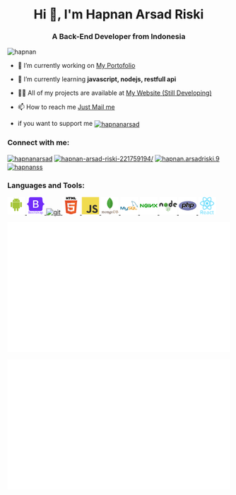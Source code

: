 <h1 align="center">Hi 👋, I'm Hapnan Arsad Riski</h1>
<h3 align="center">A Back-End Developer from Indonesia</h3>

<p align="left"> <img src="https://komarev.com/ghpvc/?username=hapnan&label=Profile%20views&color=0e75b6&style=flat" alt="hapnan" /> </p>


- 🔭 I’m currently working on [My Portofolio](https://github.com/hapnan/portofolio)

- 🌱 I’m currently learning **javascript, nodejs, restfull api**

- 👨‍💻 All of my projects are available at [My Website (Still Developing)](https://hapnanarsad.com)

- 📫 How to reach me [Just Mail me](mailto:contact@hapnanarsad.com?subject=[GitHub]%20Aks%20Anything)

- if you want to support me <a href="https://sociabuzz.com/hapnan/tribe" target="_blank"><img align="center" src="https://storage.sociabuzz.com/storage/landingpage/img/sociabuzz-logo.png" alt="hapnanarsad" height="30" width="120" /></a>

<h3 align="left">Connect with me:</h3>
<p align="left">
<a href="https://twitter.com/hapnanarsad" target="_blank"><img align="center" src="https://raw.githubusercontent.com/rahuldkjain/github-profile-readme-generator/master/src/images/icons/Social/twitter.svg" alt="hapnanarsad" height="30" width="40" /></a>
<a href="https://linkedin.com/in/hapnan-arsad-riski-221759194/" target="_blank"><img align="center" src="https://raw.githubusercontent.com/rahuldkjain/github-profile-readme-generator/master/src/images/icons/Social/linked-in-alt.svg" alt="hapnan-arsad-riski-221759194/" height="30" width="40" /></a>
<a href="https://fb.com/hapnan.arsadriski.9" target="_blank"><img align="center" src="https://raw.githubusercontent.com/rahuldkjain/github-profile-readme-generator/master/src/images/icons/Social/facebook.svg" alt="hapnan.arsadriski.9" height="30" width="40" /></a>
<a href="https://instagram.com/hapnanss" target="_blank"><img align="center" src="https://raw.githubusercontent.com/rahuldkjain/github-profile-readme-generator/master/src/images/icons/Social/instagram.svg" alt="hapnanss" height="30" width="40" /></a>
</p>

<h3 align="left">Languages and Tools:</h3>
<p align="left"> <a href="https://developer.android.com" target="_blank" rel="noreferrer"> <img src="https://raw.githubusercontent.com/devicons/devicon/master/icons/android/android-original-wordmark.svg" alt="android" width="40" height="40"/> </a> <a href="https://getbootstrap.com" target="_blank" rel="noreferrer"> <img src="https://raw.githubusercontent.com/devicons/devicon/master/icons/bootstrap/bootstrap-plain-wordmark.svg" alt="bootstrap" width="40" height="40"/> </a> <a href="https://git-scm.com/" target="_blank" rel="noreferrer"> <img src="https://www.vectorlogo.zone/logos/git-scm/git-scm-icon.svg" alt="git" width="40" height="40"/> </a> <a href="https://www.w3.org/html/" target="_blank" rel="noreferrer"> <img src="https://raw.githubusercontent.com/devicons/devicon/master/icons/html5/html5-original-wordmark.svg" alt="html5" width="40" height="40"/> </a> <a href="https://developer.mozilla.org/en-US/docs/Web/JavaScript" target="_blank" rel="noreferrer"> <img src="https://raw.githubusercontent.com/devicons/devicon/master/icons/javascript/javascript-original.svg" alt="javascript" width="40" height="40"/> </a> <a href="https://www.mongodb.com/" target="_blank" rel="noreferrer"> <img src="https://raw.githubusercontent.com/devicons/devicon/master/icons/mongodb/mongodb-original-wordmark.svg" alt="mongodb" width="40" height="40"/> </a> <a href="https://www.mysql.com/" target="_blank" rel="noreferrer"> <img src="https://raw.githubusercontent.com/devicons/devicon/master/icons/mysql/mysql-original-wordmark.svg" alt="mysql" width="40" height="40"/> </a> <a href="https://www.nginx.com" target="_blank" rel="noreferrer"> <img src="https://raw.githubusercontent.com/devicons/devicon/master/icons/nginx/nginx-original.svg" alt="nginx" width="40" height="40"/> </a> <a href="https://nodejs.org" target="_blank" rel="noreferrer"> <img src="https://raw.githubusercontent.com/devicons/devicon/master/icons/nodejs/nodejs-original-wordmark.svg" alt="nodejs" width="40" height="40"/> </a> <a href="https://www.php.net" target="_blank" rel="noreferrer"> <img src="https://raw.githubusercontent.com/devicons/devicon/master/icons/php/php-original.svg" alt="php" width="40" height="40"/> </a> <a href="https://reactjs.org/" target="_blank" rel="noreferrer"> <img src="https://raw.githubusercontent.com/devicons/devicon/master/icons/react/react-original-wordmark.svg" alt="react" width="40" height="40"/> </a> </p>

![](https://raw.githubusercontent.com/hapnan/github-stats/master/generated/overview.svg#gh-dark-mode-only)

![](https://raw.githubusercontent.com/hapnan/github-stats/master/generated/languages.svg#gh-dark-mode-only)
